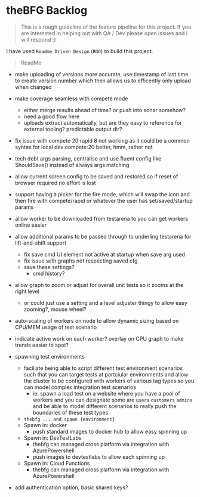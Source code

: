 # theBFG Backlog

> This is a rough guideline of the feature pipeline for this project. If you are interested in helping out with QA / Dev please open issues and i will respond :)

I have used `Readme Driven Design` (`RDD`) to build this project.

> ReadMe

- make uploading of versions more accurate, use timestamp of last time to create version number which then allows us to efficently only upload when changed

- make coverage seamless with compete mode
  - either merge results ahead of time? or push into sonar somehow?
  - need a good flow here
  - uploads extract automatically, but are they easy to reference for external tooling? predictable output dir?

- fix issue with compete 20 rapid 8 not working as it could be a common syntax for local dev compete:20 better, hmm, rather not
- tech debt args parsing, centralise and use fluent config like ShouldSave() instead of always args matching

- allow current screen config to be saved and restored so if reset of browser required no effort is lost
  
- support having a picker for the fire mode, which will swap the icon and then fire with compete/rapid or whatever the user has set/saved/startup params
- allow worker to be downloaded from testarena to you can get workers online easier

- allow additional params to be passed through to underling testarena for lift-and-shift support
  
  
    - fix save cmd UI element not active at startup when save arg used
    - fix issue with graphs not respecting saved cfg
    - save these settings?
      - cmd history?

- allow graph to zoom or adjust for overall unit tests so it zooms at the right level
  - or could just use a setting and a level adjuster thingy to allow easy zooming?, mouse wheel?

- auto-scaling of workers on node to allow dynamic sizing based on CPU/MEM usage of test scenario

- indicate active work on each worker? overlay on CPU graph to make trends easier to spot?

 - spawning test environments
   - faciliate being able to script different test environment scenarios such that you can target tests at partciular environments and allow the cluster to be configured with workers of various tag types so you can model complex integration test scenarios 
     - ie. spawn a load test on a website where you have a pool of workers and you can designate some are `users` `customers` `admins` and be able to model different scenarios to really push the boundaries of these test types
   - `thebfg ... and spawn {environment}`
    - Spawn in: docker
      - push standard images to docker hub to allow easy spinning up
    - Spawn in: DevTestLabs
      - thebfg can managed cross platform via integration with AzurePowershell
      - push images to devtestlabs to allow each spinning up
    - Spawn in: Cloud Functions
      - thebfg can managed cross platform via integration with AzurePowershell

- add authentication option, basic shared keys?
